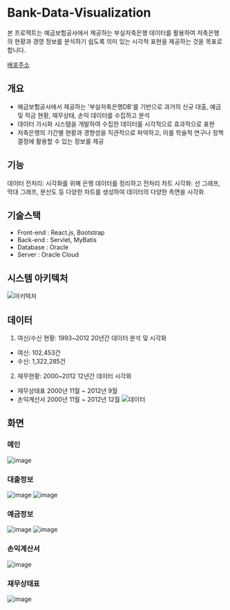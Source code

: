 # Bank-Data-Visualization
본 프로젝트는 예금보험공사에서 제공하는 부실저축은행 데이터를 활용하여 저축은행의 현황과 경영 정보를 분석하기 쉽도록 의미 있는 시각적 표현을 제공하는 것을 목표로 합니다.

[배포주소](http://data.doget.site)

## 개요
- 예금보험공사에서 제공하는 '부실저축은행DB'를 기반으로 과거의 신규 대출, 예금 및 적금 현황, 재무상태, 손익 데이터를 수집하고 분석
- 데이터 가시화 시스템을 개발하여 수집한 데이터를 시각적으로 효과적으로 표현
- 저축은행의 기간별 현황과 경향성을 직관적으로 파악하고, 이를 학술적 연구나 정책 결정에 활용할 수 있는 정보를 제공

## 기능
데이터 전처리: 시각화를 위해 은행 데이터를 정리하고 전처리
차트 시각화: 선 그래프, 막대 그래프, 분산도 등 다양한 차트를 생성하여 데이터의 다양한 측면을 시각화

## 기술스택
- Front-end : React.js, Bootstrap
- Back-end : Servlet, MyBatis
- Database : Oracle
- Server : Oracle Cloud

## 시스템 아키텍처
![아키텍처](https://user-images.githubusercontent.com/106823684/236988526-f4788b30-f3f9-4c15-bf0b-69335d387ad2.png)

## 데이터
1. 여신/수신 현황: 1993~2012 20년간 데이터 분석 및 시각화
  - 여신: 102,453건
  - 수신: 1,322,285건
2. 재무현황: 2000~2012 12년간 데이터 시각화
  - 재무상태표 2000년 11월 ~ 2012년 9월
  - 손익계산서 2000년 11월 ~ 2012년 12월
![데이터](https://user-images.githubusercontent.com/106823684/236988414-e7fed38d-d2c0-441b-8278-cf9df3ef907b.png)

## 화면
### 메인
![image](https://user-images.githubusercontent.com/106823684/236988851-36c197b1-9d0a-4603-b187-72a2a51a2c51.png)

### 대출정보
![image](https://user-images.githubusercontent.com/106823684/236988902-07b78241-2101-4926-b1b0-5225b429ae67.png)
![image](https://user-images.githubusercontent.com/106823684/236989696-c60d9cc4-60a0-47b3-aee3-15debcbae771.png)

### 예금정보
![image](https://user-images.githubusercontent.com/106823684/236988992-d8f09323-1e46-4d15-8ba3-759ae4b64336.png)
![image](https://user-images.githubusercontent.com/106823684/236989652-008c30c7-c390-468f-818a-fe38e0a21c66.png)

### 손익계산서
![image](https://user-images.githubusercontent.com/106823684/236989046-a433423b-7490-48af-a480-6a0171eed14d.png)

### 재무상태표
![image](https://user-images.githubusercontent.com/106823684/236989103-102c8d5a-8e74-429b-9907-9a5d3632a6d6.png)
